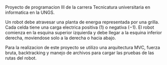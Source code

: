 Proyecto de programacion III de la carrera Tecnicatura universitaria en informatica en la UNGS.

Un robot debe atravesar una planta de energıa representada por una grilla. Cada celda tiene una carga electrica positiva (1) o negativa (−1). El robot comienza en la esquina
superior izquierda y debe llegar a la esquina inferior derecha, moviendose solo a la derecha o hacia abajo.

Para la realizacion de este proyecto se utilizo una arquitectura MVC, fuerza bruta, backtracking y manejo de archivos para cargar las pruebas de las rutas del robot.
